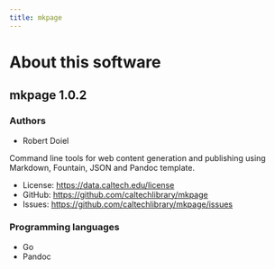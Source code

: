 ```yaml
---
title: mkpage
---
```


About this software
===================

mkpage 1.0.2
----------------

### Authors

- Robert Doiel

Command line tools for web content generation and publishing using Markdown, Fountain, JSON and Pandoc template.


- License: https://data.caltech.edu/license
- GitHub: https://github.com/caltechlibrary/mkpage
- Issues: https://github.com/caltechlibrary/mkpage/issues


### Programming languages

- Go
- Pandoc


